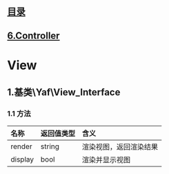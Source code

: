 ## [目录](https://github.com/jhq0113/yafr/blob/master/docs/index.md)

## [6.Controller](https://github.com/jhq0113/yafr/blob/master/docs/yaf/6.Controller.md)

# View

## 1.基类\Yaf\View_Interface

### 1.1 方法
|名称|返回值类型|含义|
|:--|:-------|:---|
|render|string|渲染视图，返回渲染结果|
|display|bool|渲染并显示视图|
